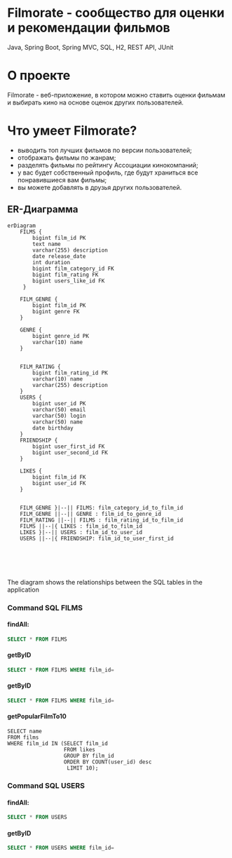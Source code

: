# Filmorate - сообщество для оценки и рекомендации фильмов

Java, Spring Boot, Spring MVC, SQL, H2, REST API, JUnit
# О проекте
Filmorate - веб-приложение, в котором можно ставить оценки фильмам и выбирать кино на основе оценок других пользователей.

# Что умеет Filmorate?

- выводить топ лучших фильмов по версии пользователей;
- отображать фильмы по жанрам;
- разделять фильмы по рейтингу Ассоциации кинокомпаний;
- у вас будет собственный профиль, где будут храниться все понравившиеся вам фильмы;
- вы можете добавлять в друзья других пользователей.

## ER-Диаграмма
```mermaid
erDiagram
    FILMS {
        bigint film_id PK
        text name 
        varchar(255) description
        date release_date
        int duration
        bigint film_category_id FK
        bigint film_rating FK
        bigint users_like_id FK
     }

    FILM_GENRE {
        bigint film_id PK
        bigint genre FK
    }
    
    GENRE {
        bigint genre_id PK
        varchar(10) name
    }
    
    
    FILM_RATING {
        bigint film_rating_id PK
        varchar(10) name
        varchar(255) description
    }
    USERS {
        bigint user_id PK
        varchar(50) email
        varchar(50) login
        varchar(50) name
        date birthday
    }
    FRIENDSHIP {
        bigint user_first_id FK
        bigint user_second_id FK
    }
    
    LIKES {
        bigint film_id FK
        bigint user_id FK
    }    
   

    FILM_GENRE }|--|| FILMS: film_category_id_to_film_id
    FILM_GENRE ||--|| GENRE : film_id_to_genre_id
    FILM_RATING ||--|| FILMS : film_rating_id_to_film_id
    FILMS ||--|{ LIKES : film_id_to_film_id
    LIKES }|--|| USERS : film_id_to_user_id
    USERS ||--|{ FRIENDSHIP: film_id_to_user_first_id
    
    

    
    
```
The diagram shows the relationships between the SQL tables in the application
### Command SQL FILMS
#### findAll: 
```sql
SELECT * FROM FILMS
```
#### getByID
```sql
SELECT * FROM FILMS WHERE film_id=
```
#### getByID
```sql
SELECT * FROM FILMS WHERE film_id=
```
#### getPopularFilmTo10
```sqlite-psql
SELECT name
FROM films
WHERE film_id IN (SELECT film_id
                  FROM likes
                  GROUP BY film_id
                  ORDER BY COUNT(user_id) desc
                   LIMIT 10);
```

### Command SQL USERS
#### findAll:
```sql
SELECT * FROM USERS
```
#### getByID
```sql
SELECT * FROM USERS WHERE film_id=
```
